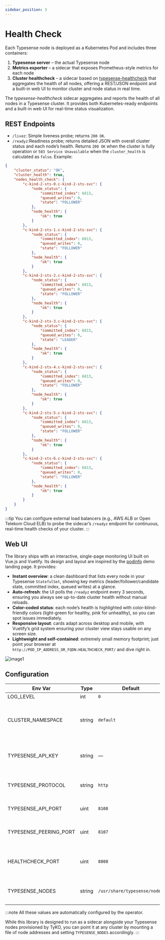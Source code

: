 ```yaml
---
sidebar_position: 3
---
```


# Health Check

Each Typesense node is deployed as a Kubernetes Pod and includes three containers:

1. **Typesense server** – the actual Typesense node
2. **Metrics exporter** – a sidecar that exposes Prometheus-style metrics for each node
3. **Cluster healthcheck** – a sidecar based on [typesense-healthcheck](https://github.com/akyriako/typesense-healthcheck) that aggregates the health of all nodes, offering a REST/JSON endpoint and a built-in web UI to monitor cluster and node status in real time.

The *typesense-healthcheck* sidecar aggregates and reports the health of all nodes in a Typesense cluster. It provides both Kubernetes-ready endpoints and a built-in web UI for real-time status visualization.

## REST Endpoints

* `/livez`: Simple liveness probe; returns `200 OK`.
* `/readyz`:Readiness probe; returns detailed JSON with overall cluster status and each node’s health. Returns `200 OK` when the cluster is 
  fully operation or `503 Service Unavailable` when the `cluster_health` is calculated as `false`. Example:

```json
{
    "cluster_status": "OK",
    "cluster_health": true,
    "nodes_health_check": {
        "c-kind-2-sts-0.c-kind-2-sts-svc": {
            "node_status": {
                "committed_index": 6813,
                "queued_writes": 0,
                "state": "FOLLOWER"
            },
            "node_health": {
                "ok": true
            }
        },
        "c-kind-2-sts-1.c-kind-2-sts-svc": {
            "node_status": {
                "committed_index": 6813,
                "queued_writes": 0,
                "state": "FOLLOWER"
            },
            "node_health": {
                "ok": true
            }
        },
        "c-kind-2-sts-2.c-kind-2-sts-svc": {
            "node_status": {
                "committed_index": 6813,
                "queued_writes": 0,
                "state": "FOLLOWER"
            },
            "node_health": {
                "ok": true
            }
        },
        "c-kind-2-sts-3.c-kind-2-sts-svc": {
            "node_status": {
                "committed_index": 6813,
                "queued_writes": 0,
                "state": "LEADER"
            },
            "node_health": {
                "ok": true
            }
        },
        "c-kind-2-sts-4.c-kind-2-sts-svc": {
            "node_status": {
                "committed_index": 6813,
                "queued_writes": 0,
                "state": "FOLLOWER"
            },
            "node_health": {
                "ok": true
            }
        },
        "c-kind-2-sts-5.c-kind-2-sts-svc": {
            "node_status": {
                "committed_index": 6813,
                "queued_writes": 0,
                "state": "FOLLOWER"
            },
            "node_health": {
                "ok": true
            }
        },
        "c-kind-2-sts-6.c-kind-2-sts-svc": {
            "node_status": {
                "committed_index": 6813,
                "queued_writes": 0,
                "state": "FOLLOWER"
            },
            "node_health": {
                "ok": true
            }
        }
    }
}
```

:::tip
You can configure external load balancers (e.g., AWS ALB or Open Telekom Cloud ELB) to probe the sidecar’s `/readyz` endpoint for continuous, real-time health checks of your cluster.
:::

## Web UI

The library ships with an interactive, single-page monitoring UI built on Vue.js and Vuetify. Its design and layout are inspired by the 
[podinfo](https://github.com/stefanprodan/podinfo) demo landing page. It provides:

* **Instant overview**: a clean dashboard that lists every node in your Typesense `StatefulSet`, showing key metrics (leader/follower/candidate state, committed index, queued writes) at a glance.
* **Auto-refresh**: the UI polls the `/readyz` endpoint every 3 seconds, ensuring you always see up-to-date cluster health without manual reloads.
* **Color-coded status**: each node’s health is highlighted with color-blind-friendly colors (light-green for healthy, pink for unhealthy), so you can spot issues immediately.
* **Responsive layout**: cards adapt across desktop and mobile, with Vuetify’s grid system ensuring your cluster view stays usable on any screen size.
* **Lightweight and self-contained**: extremely small memory footprint; just point your browser at `http://POD_IP_ADDRESS_OR_FQDN:HEALTHCHECK_PORT/` and dive right in.

![image1](/img/454372794-42db73c4-f175-4fb5-a862-ec83ace6ada7.png)


## Configuration

| Env Var                | Type   | Default                      | Required | Description                                          |
| ---------------------- | ------ | ---------------------------- | -------- | ---------------------------------------------------- |
| LOG_LEVEL              | int    | `0`                          | No       | Log level                                            |
| CLUSTER_NAMESPACE      | string | `default`                    | No       | K8s namespace where your Typesense StatefulSet lives |
| TYPESENSE_API_KEY      | string | —                            | Yes      | API key for accessing each Typesense node            |
| TYPESENSE_PROTOCOL     | string | `http`                       | No       | Protocol for Typesense API (`http` or `https`)       |
| TYPESENSE_API_PORT     | uint   | `8108`                       | No       | Port for Typesense HTTP API                          |
| TYPESENSE_PEERING_PORT | uint   | `8107`                       | No       | Port for Typesense Raft peering service              |
| HEALTHCHECK_PORT       | uint   | `8808`                       | No       | Port on which this healthcheck sidecar listens       |
| TYPESENSE_NODES        | string | `/usr/share/typesense/nodes` | No       | Path for Typesense Raft nodes list                   |

:::note
All these values are automatically configured by the operator.

While this library is designed to run as a sidecar alongside your Typesense nodes provisioned by TyKO, you can point it at any cluster by mounting a file of node addresses and setting `TYPESENSE_NODES` accordingly.
:::